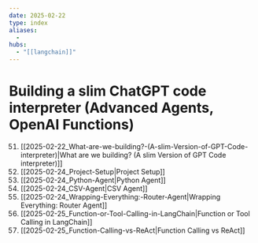 ```yaml
---
date: 2025-02-22
type: index
aliases:
  -
hubs:
  - "[[langchain]]"
---
```


# Building a slim ChatGPT code interpreter (Advanced Agents, OpenAI Functions)

51. [[2025-02-22_What-are-we-building?-(A-slim-Version-of-GPT-Code-interpreter)|What are we building? (A slim Version of GPT Code interpreter)]]
52. [[2025-02-24_Project-Setup|Project Setup]]
53. [[2025-02-24_Python-Agent|Python Agent]]
54. [[2025-02-24_CSV-Agent|CSV Agent]]
55. [[2025-02-24_Wrapping-Everything:-Router-Agent|Wrapping Everything: Router Agent]]
56. [[2025-02-25_Function-or-Tool-Calling-in-LangChain|Function or Tool Calling in LangChain]]
57. [[2025-02-25_Function-Calling-vs-ReAct|Function Calling vs ReAct]]

